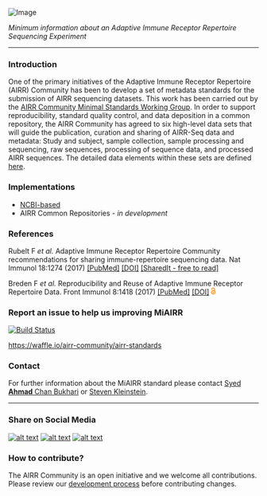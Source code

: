 ![Image](https://github.com/airr-community/airr-standards/raw/master/images/miairr_logo.png)

_Minimum information about an Adaptive Immune Receptor Repertoire Sequencing Experiment_

***

### Introduction
One of the primary initiatives of the Adaptive Immune Receptor Repertoire (AIRR) Community has been to develop a set of
metadata standards for the submission of AIRR sequencing datasets. This work has been carried out by the [AIRR Community
Minimal Standards Working Group](http://airr.irmacs.sfu.ca/working_groups/minimal_standards). In order to support
reproducibility, standard quality control, and data deposition in a common repository, the AIRR Community has agreed to
six high-level data sets that will guide the publication, curation and sharing of AIRR-Seq data and metadata: Study and
subject, sample collection, sample processing and sequencing, raw sequences, processing of sequence data, and processed
AIRR sequences. The detailed data elements within these sets are defined
[here](https://github.com/airr-community/airr-standards/blob/master/AIRR_Minimal_Standard_Data_Elements.tsv).

### Implementations

- [NCBI-based](https://github.com/airr-community/airr-standards/tree/master/NCBI_implementation)
- AIRR Common Repositories - _in development_

### References

Rubelt F _et al._
Adaptive Immune Receptor Repertoire Community recommendations for sharing immune-repertoire sequencing data.
Nat Immunol 18:1274 (2017)
[[PubMed]](https://www.ncbi.nlm.nih.gov/pubmed/29144493) [[DOI]](https://doi.org/10.1038/ni.3873) [[SharedIt - free to read]](https://rdcu.be/E7sS)

Breden F _et al._
Reproducibility and Reuse of Adaptive Immune Receptor Repertoire Data.
Front Immunol 8:1418 (2017)
[[PubMed]](https://www.ncbi.nlm.nih.gov/pubmed/29163494) [[DOI]](https://doi.org/10.3389/fimmu.2017.01418) <img src="https://github.com/airr-community/airr-standards/raw/master/images/logo_OA_9x14.png"  title="Open Access"/>

<!---
The following link could give a false impression on contribution to the MiAIRR standard, therefore please keep it
commented out until the actual MiAIRR publication it out and can be referenced too.
[![DOI](https://zenodo.org/badge/104967269.svg)](https://zenodo.org/badge/latestdoi/104967269)
-->

### Report an issue to help us improving MiAIRR

[![Build Status](https://travis-ci.org/airr-community/airr-standards.svg?branch=master)](https://travis-ci.org/airr-community/airr-standards)

https://waffle.io/airr-community/airr-standards

### Contact

For further information about the MiAIRR standard please contact
[Syed **Ahmad** Chan Bukhari](mailto:ahmad.chan@yale.edu?subject=MiAIRR%20Standard) or
[Steven Kleinstein](mailto:steven.kleinstein@yale.edu?subject=MiAIRR%20Standard).

***
### Share on Social Media

[![alt text][1.1]][1]
[![alt text][2.1]][2]
[![alt text][3.1]][3]

[1.1]: http://i.imgur.com/tXSoThF.png (twitter icon with padding)
[2.1]: http://i.imgur.com/P3YfQoD.png (facebook icon with padding)
[3.1]: http://i.imgur.com/yCsTjba.png (google plus icon with padding)

[1]: https://twitter.com/share?url=https://github.com/airr-community/airr-standards
[2]: https://www.facebook.com/sharer/sharer.php?u=https://github.com/airr-community/airr-standards
[3]: https://plus.google.com/share?url=https://github.com/airr-community/airr-standards

### How to contribute?

The AIRR Community is an open initiative and we welcome all contributions. Please review our
[development process](https://github.com/airr-community/airr-standards/tree/master/CONTRIBUTING.md)
before contributing changes.

